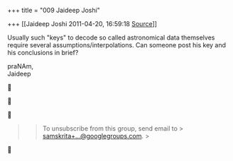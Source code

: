 +++
title = "009 Jaideep Joshi"

+++
[[Jaideep Joshi	2011-04-20, 16:59:18 [Source](https://groups.google.com/g/samskrita/c/Byb5vBi_LQk)]]



Usually such "keys" to decode so called astronomical data themselves require several assumptions/interpolations. Can someone post his key and his conclusions in brief?  
  
praNAm,  
Jaideep  
  
  
  
  







> 
> > 
> > To unsubscribe from this group, send email to > [samskrita+...@googlegroups.com](). >
> 
> > 



